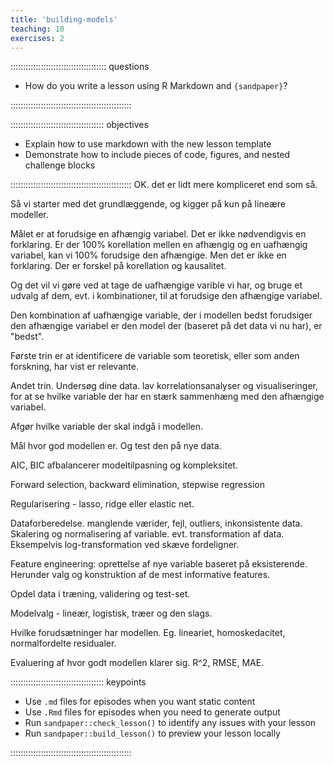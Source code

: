 ```yaml
---
title: 'building-models'
teaching: 10
exercises: 2
---
```


:::::::::::::::::::::::::::::::::::::: questions 

- How do you write a lesson using R Markdown and `{sandpaper}`?

::::::::::::::::::::::::::::::::::::::::::::::::

::::::::::::::::::::::::::::::::::::: objectives

- Explain how to use markdown with the new lesson template
- Demonstrate how to include pieces of code, figures, and nested challenge blocks

::::::::::::::::::::::::::::::::::::::::::::::::
OK. det er lidt mere kompliceret end som så.

Så vi starter med det grundlæggende, og kigger på kun på lineære modeller.

Målet er at forudsige en afhængig variabel. Det er ikke nødvendigvis en
forklaring. Er der 100% korellation mellen en afhængig og en uafhængig variabel,
kan vi 100% forudsige den afhængige. Men det er ikke en forklaring. Der er forskel
på korellation og kausalitet.

Og det vil vi gøre ved at tage de uafhængige varible vi har, og bruge et udvalg
af dem, evt. i kombinationer, til at forudsige den afhængige variabel.

Den kombination af uafhængige variable, der i modellen bedst forudsiger den 
afhængige variabel er den model der (baseret på det data vi nu har), er 
"bedst". 

Første trin er at identificere de variable som teoretisk, eller som anden
forskning, har vist er relevante.

Andet trin. Undersøg dine data. lav korrelationsanalyser og visualiseringer,
for at se hvilke variable der har en stærk sammenhæng med den afhængige variabel.

Afgør hvilke variable der skal indgå i modellen. 

Mål hvor god modellen er. Og test den på nye data. 

AIC, BIC afbalancerer modeltilpasning og kompleksitet.

Forward selection, backward elimination, stepwise regression

Regularisering - lasso, ridge eller elastic net.

Dataforberedelse. manglende værider, fejl, outliers, inkonsistente data.
Skalering og normalisering af variable.
evt. transformation af data. Eksempelvis log-transformation ved skæve fordeligner.

Feature engineering: oprettelse af nye variable baseret på eksisterende.
Herunder valg og konstruktion af de mest informative features.

Opdel data i træning, validering og test-set.

Modelvalg - lineær, logistisk, træer og den slags.


Hvilke forudsætninger har modellen. Eg. lineariet, homoskedacitet, normalfordelte
residualer.

Evaluering af hvor godt modellen klarer sig. R^2, RMSE, MAE. 

::::::::::::::::::::::::::::::::::::: keypoints 

- Use `.md` files for episodes when you want static content
- Use `.Rmd` files for episodes when you need to generate output
- Run `sandpaper::check_lesson()` to identify any issues with your lesson
- Run `sandpaper::build_lesson()` to preview your lesson locally

::::::::::::::::::::::::::::::::::::::::::::::::


